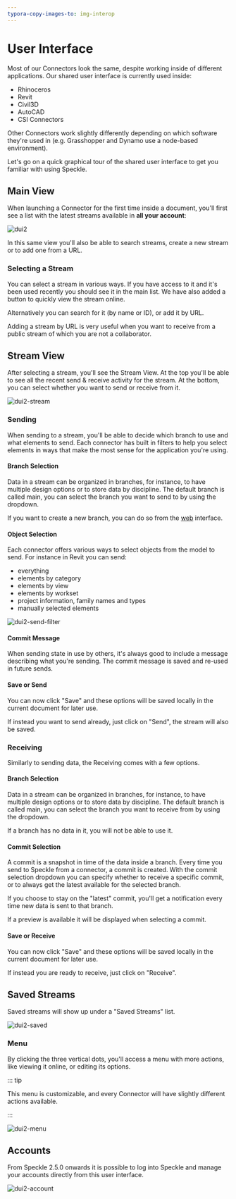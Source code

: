 ```yaml
---
typora-copy-images-to: img-interop
---
```


# User Interface

Most of our Connectors look the same, despite working inside of different applications. Our shared user interface is currently used inside:

- Rhinoceros
- Revit
- Civil3D
- AutoCAD
- CSI Connectors

Other Connectors work slightly differently depending on which software they're used in (e.g. Grasshopper and Dynamo use a node-based environment).

Let's go on a quick graphical tour of the shared user interface to get you familiar with using Speckle.

## Main View

When launching a Connector for the first time inside a document, you'll first see a list with the latest streams available in **all your account**:

![dui2](https://user-images.githubusercontent.com/2679513/159477337-7df363f5-4d72-419f-9a67-c880b84242e6.gif)

In this same view you'll also be able to search streams, create a new stream or to add one from a URL.

### Selecting a Stream

You can select a stream in various ways. If you have access to it and it's been used recently you should see it in the main list.
We have also added a button to quickly view the stream online.

Alternatively you can search for it (by name or ID), or add it by URL.

Adding a stream by URL is very useful when you want to receive from a public stream of which you are not a collaborator.

## Stream View

After selecting a stream, you'll see the Stream View.
At the top you'll be able to see all the recent send & receive activity for the stream.
At the bottom, you can select whether you want to send or receive from it.

![dui2-stream](https://user-images.githubusercontent.com/2679513/159477977-6468748a-e73b-4be6-924b-00cb08121efb.gif)

### Sending

When sending to a stream, you'll be able to decide which branch to use and what elements to send.
Each connector has built in filters to help you select elements in ways that make the most sense for the application you're using.

#### Branch Selection

Data in a stream can be organized in branches, for instance, to have multiple design options or to store data by discipline.
The default branch is called main, you can select the branch you want to send to by using the dropdown.

If you want to create a new branch, you can do so from the [web](./web) interface.

#### Object Selection

Each connector offers various ways to select objects from the model to send.
For instance in Revit you can send:

- everything
- elements by category
- elements by view
- elements by workset
- project information, family names and types
- manually selected elements

![dui2-send-filter](https://user-images.githubusercontent.com/2679513/139485797-bd26ef1c-9366-43a2-b14b-9c6f14dbb9bd.gif)

#### Commit Message

When sending state in use by others, it's always good to include a message describing what you're sending.
The commit message is saved and re-used in future sends.

#### Save or Send

You can now click "Save" and these options will be saved locally in the current document for later use.

If instead you want to send already, just click on "Send", the stream will also be saved.

### Receiving

Similarly to sending data, the Receiving comes with a few options.

#### Branch Selection

Data in a stream can be organized in branches, for instance, to have multiple design options or to store data by discipline.
The default branch is called main, you can select the branch you want to receive from by using the dropdown.

If a branch has no data in it, you will not be able to use it.

#### Commit Selection

A commit is a snapshot in time of the data inside a branch. Every time you send to Speckle from a connector, a commit is created.
With the commit selection dropdown you can specify whether to receive a specific commit, or to always get the latest available for the selected branch.

If you choose to stay on the "latest" commit, you'll get a notification every time new data is sent to that branch.

If a preview is available it will be displayed when selecting a commit.

#### Save or Receive

You can now click "Save" and these options will be saved locally in the current document for later use.

If instead you are ready to receive, just click on "Receive".

## Saved Streams

Saved streams will show up under a "Saved Streams" list.

![dui2-saved](https://user-images.githubusercontent.com/2679513/159479002-ea661bad-4f43-46f9-a810-8a4780c8a056.gif)

### Menu

By clicking the three vertical dots, you'll access a menu with more actions, like viewing it online, or editing its options.

::: tip

This menu is customizable, and every Connector will have slightly different actions available.

:::

![dui2-menu](https://user-images.githubusercontent.com/2679513/159479330-0134c4ea-78fb-4d05-bb6e-e76a46bc07af.gif)

## Accounts

From Speckle 2.5.0 onwards it is possible to log into Speckle and manage your accounts directly from this user interface.

![dui2-account](https://user-images.githubusercontent.com/2679513/159479841-3cb0f858-4107-4550-bde8-abbeb1415924.gif)
